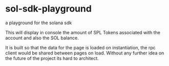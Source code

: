 # sol-sdk-playground
a playground for the solana sdk

This will display in console the amount of SPL Tokens associated with the account and also the SOL balance.


It is built so that the data for the page is loaded on instantiation, the rpc client would be shared between pages on load.
Without any further idea on the future of the project its hard to architect.
